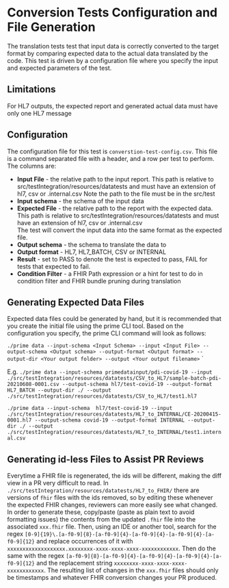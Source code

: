 # Conversion Tests Configuration and File Generation

The translation tests test that input data is correctly converted to the target format by
comparing expected data to the actual data translated by the code. This test is driven by a
configuration file where you specify the input and expected parameters of the test.

## Limitations

For HL7 outputs, the expected report and generated actual data must have only one HL7 message

## Configuration

The configuration file for this test is `converstion-test-config.csv`. This file is a
command separated file with a header, and a row per test to perform. The columns are:

- **Input File** - the relative path to the input report. This path is relative to
  src/testIntegration/resources/datatests and must have an extension of hl7,
  csv or .internal.csv
  Note the path to the file must be in the src/test
- **Input schema** - the schema of the input data
- **Expected File** - the relative path to the report with the expected data. This path is
  relative to src/testIntegration/resources/datatests and must have an extension of
  hl7, csv or .internal.csv  
  The test will convert the input data into the same format as the expected file.
- **Output schema** - the schema to translate the data to
- **Output format** - HL7, HL7_BATCH, CSV or INTERNAL
- **Result** - set to PASS to denote the test is expected to pass, FAIL for tests that
  expected to fail.
- **Condition Filter** - a FHIR Path expression or a hint for test to do in condition
  filter and FHIR bundle pruning during translation

## Generating Expected Data Files

Expected data files could be generated by hand, but it is recommended that you create
the initial file using the prime CLI tool. Based on the configuration you specify, the
prime CLI command will look as follows:

`./prime data --input-schema <Input Schema> --input <Input File>
--output-schema <Output schema> --output-format <Output format>
--output-dir <Your output folder> --output <Your output filename>`
`

E.g.
`./prime data --input-schema primedatainput/pdi-covid-19
--input ./src/testIntegration/resources/datatests/CSV_to_HL7/sample-batch-pdi-20210608-0001.csv
--output-schema hl7/test-covid-19 --output-format HL7_BATCH
--output-dir ./ --output
./src/testIntegration/resources/datatests/CSV_to_HL7/test1.hl7`

`./prime data --input-schema  hl7/test-covid-19 --input
./src/testIntegration/resources/datatests/HL7_to_INTERNAL/CE-20200415-0001.hl7
--output-schema covid-19 --output-format INTERNAL --output-dir ./
--output
./src/testIntegration/resources/datatests/HL7_to_INTERNAL/test1.internal.csv`

## Generating id-less Files to Assist PR Reviews

Everytime a FHIR file is regenerated, the ids will be different, making the diff view in a PR very difficult to read.
In `./src/testIntegration/resources/datatests/HL7_to_FHIR/` there are versions of `fhir` files with the ids removed,
so by editing these whenever the expected FHIR changes, reviewers can more easily see what changed. In order to generate
these, copy/paste (paste as plain text to avoid formatting issues) the contents from the updated `.fhir` file into the
associated `xxx.fhir` file. Then, using an IDE or another tool, search for the regex
`[0-9]{19}\.[a-f0-9]{8}-[a-f0-9]{4}-[a-f0-9]{4}-[a-f0-9]{4}-[a-f0-9]{12}` and replace occurrences of it with
`xxxxxxxxxxxxxxxxxxx.xxxxxxxx-xxxx-xxxx-xxxx-xxxxxxxxxxxx`. Then do the same with the regex
`[a-f0-9]{8}-[a-f0-9]{4}-[a-f0-9]{4}-[a-f0-9]{4}-[a-f0-9]{12}` and the replacement string
`xxxxxxxx-xxxx-xxxx-xxxx-xxxxxxxxxxxx`. The resulting list of changes in the `xxx.fhir` files should only be timestamps
and whatever FHIR conversion changes your PR produced.